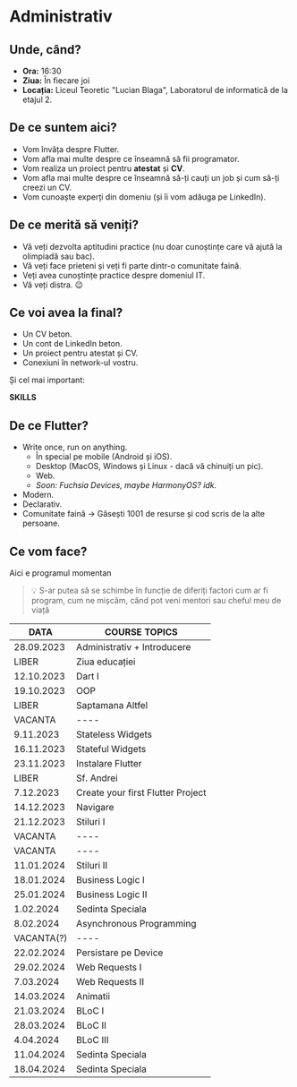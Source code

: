 # Administrativ

## Unde, când?

- **Ora:** 16:30
- **Ziua:** În fiecare joi
- **Locația:** Liceul Teoretic "Lucian Blaga", Laboratorul de informatică de la etajul 2.

## De ce suntem aici?

- Vom învăța despre Flutter.
- Vom afla mai multe despre ce înseamnă să fii programator.
- Vom realiza un proiect pentru **atestat** și **CV**.
- Vom afla mai multe despre ce înseamnă să-ți cauți un job și cum să-ți creezi un CV.
- Vom cunoaște experți din domeniu (și îi vom adăuga pe LinkedIn).

## De ce merită să veniți?

- Vă veți dezvolta aptitudini practice (nu doar cunoștințe care vă ajută la olimpiadă sau bac).
- Vă veți face prieteni și veți fi parte dintr-o comunitate faină.
- Veți avea cunoștințe practice despre domeniul IT.
- Vă veți distra. 😉


## Ce voi avea la final?

- Un CV beton.
- Un cont de LinkedIn beton.
- Un proiect pentru atestat și CV.
- Conexiuni în network-ul vostru.

Și cel mai important:

**SKILLS**

## De ce Flutter?

- Write once, run on anything.
  - În special pe mobile (Android și iOS).
  - Desktop (MacOS, Windows și Linux - dacă vă chinuiți un pic).
  - Web.
  - *Soon: Fuchsia Devices, maybe HarmonyOS? idk.*
- Modern.
- Declarativ.
- Comunitate faină -> Găsești 1001 de resurse și cod scris de la alte persoane.

## Ce vom face?

Aici e programul momentan

> 💡 S-ar putea să se schimbe în funcție de diferiți factori cum ar fi program, cum ne mișcăm, când pot veni mentori sau cheful meu de viață

|   DATA    | COURSE TOPICS                  |
|-----------|--------------------------------|
|28.09.2023 | Administrativ + Introducere    |
| LIBER     | Ziua educației                 |
|12.10.2023 | Dart I                         |
|19.10.2023 | OOP                            |
| LIBER     | Saptamana Altfel               |
| VACANTA   | ----                           |
|9.11.2023  | Stateless Widgets              |
|16.11.2023 | Stateful Widgets               |
|23.11.2023 | Instalare Flutter              |
| LIBER     | Sf. Andrei                     |
|7.12.2023  | Create your first Flutter Project|
|14.12.2023 | Navigare                       |
|21.12.2023 | Stiluri I                      |
| VACANTA   | ----                           |
| VACANTA   | ----                           |
|11.01.2024 | Stiluri II                     |
|18.01.2024 | Business Logic I               |
|25.01.2024 | Business Logic II              |
|1.02.2024  | Sedinta Speciala               |
|8.02.2024  | Asynchronous Programming       |
| VACANTA(?)| ----                           |
|22.02.2024 | Persistare pe Device           |
|29.02.2024 | Web Requests I                 |
|7.03.2024  | Web Requests II                |
|14.03.2024 | Animatii                       |
|21.03.2024 | BLoC I                         |
|28.03.2024 | BLoC II                        |
|4.04.2024  | BLoC III                       |
|11.04.2024 | Sedinta Speciala               |
|18.04.2024 | Sedinta Speciala               |